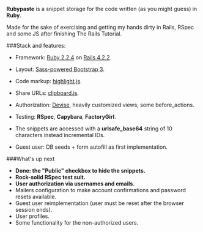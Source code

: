 **Rubypaste** is a snippet storage for the code written (as you might guess) in **Ruby**.

Made for the sake of exercising and getting my hands dirty in Rails, RSpec and some JS after finishing The Rails Tutorial.

###Stack and features:

* Framework: [Ruby 2.2.4](https://www.ruby-lang.org/en/) on [Rails 4.2.2](http://rubyonrails.org/).

* Layout: [Sass-powered Bootstrap 3](https://github.com/twbs/bootstrap-sass).

* Code markup: [highlight.js](https://highlightjs.org/).

* Share URLs: [clipboard.js](https://clipboardjs.com/).

* Authorization: [Devise](https://github.com/plataformatec/devise), heavily customized views, some before_actions.

* Testing: **RSpec**, **Capybara**, **FactoryGirl**.

* The snippets are accessed with a **urlsafe_base64** string of 10 characters instead incremental IDs.

* Guest user: DB seeds + form autofill as first implementation.

###What's up next
* **Done: the "Public" checkbox to hide the snippets.**
* **Rock-solid RSpec test suit.**
* **User authorization via usernames and emails.**
* Mailers configuration to make account confirmations and password resets available.
* Guest user reimplementation (user must be reset after the browser session ends).
* User profiles.
* Some functionality for the non-authorized users.
